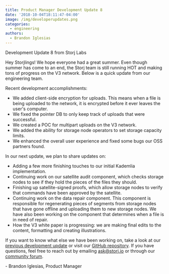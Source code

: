 ```yaml
---
title: Product Manager Development Update 8
date: '2018-10-04T18:11:47-04:00'
image: /img/developerupdates.png
categories:
  - engineering
authors:
  - Brandon Iglesias
---
```

Development Update 8 from Storj Labs

Hey Storjlings! We hope everyone had a great summer. Even though summer has come to an end, the Storj team is still running HOT and making tons of progress on the V3 network. Below is a quick update from our engineering team.

Recent development accomplishments:

* We added client-side encryption for uploads. This means when a file is being uploaded to the network, it is encrypted before it ever leaves the user's computer.
* We fixed the pointer DB to only keep track of uploads that were successful. 
* We created a POC for multipart uploads on the V3 network.
* We added the ability for storage node operators to set storage capacity limits.
* We enhanced the overall user experience and fixed some bugs our OSS partners found. 



In our next update, we plan to share updates on:

* Adding a few more finishing touches to our initial Kademlia implementation.
* Continuing work on our satellite audit component, which checks storage nodes to see if they hold the pieces of the files they should.
* Finishing up satellite-signed proofs, which allow storage nodes to verify that commands have been approved by the satellite. 
* Continuing work on the data repair component. This component is responsible for regenerating pieces of segments from storage nodes that have gone offline and uploading them to new storage nodes. We have also been working on the component that determines when a file is in need of repair. 
* How the V3 white paper is progressing: we are making final edits to the content, formatting and creating illustrations. 

If you want to know what else we have been working on, take a look at our [previous development update](https://storj.io/blog/2018/09/product-manager-development-update-7/) or visit our [GitHub repository](https://github.com/storj/storj). If you have questions, feel free to reach out by emailing ask@storj.io or through our [community forum](https://community.storj.io/).

\- Brandon Iglesias, Product Manager
